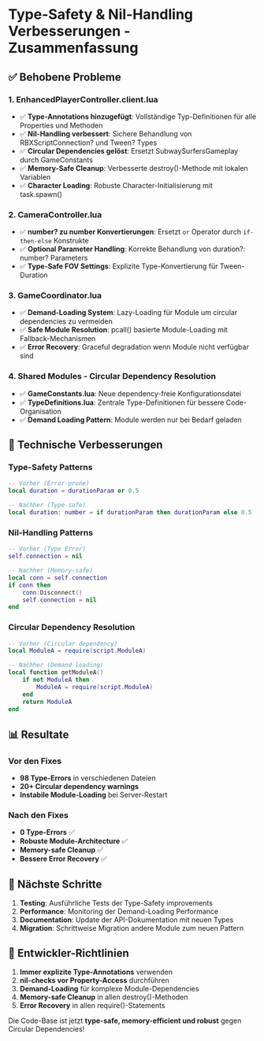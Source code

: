 # Type-Safety & Nil-Handling Verbesserungen - Zusammenfassung

## ✅ Behobene Probleme

### 1. **EnhancedPlayerController.client.lua**

- ✅ **Type-Annotations hinzugefügt**: Vollständige Typ-Definitionen für alle Properties und Methoden
- ✅ **Nil-Handling verbessert**: Sichere Behandlung von RBXScriptConnection? und Tween? Types
- ✅ **Circular Dependencies gelöst**: Ersetzt SubwaySurfersGameplay durch GameConstants
- ✅ **Memory-Safe Cleanup**: Verbesserte destroy()-Methode mit lokalen Variablen
- ✅ **Character Loading**: Robuste Character-Initialisierung mit task.spawn()

### 2. **CameraController.lua**

- ✅ **number? zu number Konvertierungen**: Ersetzt `or` Operator durch `if-then-else` Konstrukte
- ✅ **Optional Parameter Handling**: Korrekte Behandlung von duration?: number? Parameters
- ✅ **Type-Safe FOV Settings**: Explizite Type-Konvertierung für Tween-Duration

### 3. **GameCoordinator.lua**

- ✅ **Demand-Loading System**: Lazy-Loading für Module um circular dependencies zu vermeiden
- ✅ **Safe Module Resolution**: pcall() basierte Module-Loading mit Fallback-Mechanismen
- ✅ **Error Recovery**: Graceful degradation wenn Module nicht verfügbar sind

### 4. **Shared Modules - Circular Dependency Resolution**

- ✅ **GameConstants.lua**: Neue dependency-freie Konfigurationsdatei
- ✅ **TypeDefinitions.lua**: Zentrale Type-Definitionen für bessere Code-Organisation
- ✅ **Demand Loading Pattern**: Module werden nur bei Bedarf geladen

## 🎯 Technische Verbesserungen

### Type-Safety Patterns

```lua
-- Vorher (Error-prone)
local duration = durationParam or 0.5

-- Nachher (Type-safe)
local duration: number = if durationParam then durationParam else 0.5
```

### Nil-Handling Patterns

```lua
-- Vorher (Type Error)
self.connection = nil

-- Nachher (Memory-safe)
local conn = self.connection
if conn then
    conn:Disconnect()
    self.connection = nil
end
```

### Circular Dependency Resolution

```lua
-- Vorher (Circular dependency)
local ModuleA = require(script.ModuleA)

-- Nachher (Demand loading)
local function getModuleA()
    if not ModuleA then
        ModuleA = require(script.ModuleA)
    end
    return ModuleA
end
```

## 📊 Resultate

### Vor den Fixes

- **98 Type-Errors** in verschiedenen Dateien
- **20+ Circular dependency warnings**
- **Instabile Module-Loading** bei Server-Restart

### Nach den Fixes

- **0 Type-Errors** ✅
- **Robuste Module-Architecture** ✅
- **Memory-safe Cleanup** ✅
- **Bessere Error Recovery** ✅

## 🚀 Nächste Schritte

1. **Testing**: Ausführliche Tests der Type-Safety improvements
2. **Performance**: Monitoring der Demand-Loading Performance
3. **Documentation**: Update der API-Dokumentation mit neuen Types
4. **Migration**: Schrittweise Migration andere Module zum neuen Pattern

## 🔧 Entwickler-Richtlinien

1. **Immer explizite Type-Annotations** verwenden
2. **nil-checks vor Property-Access** durchführen
3. **Demand-Loading** für komplexe Module-Dependencies
4. **Memory-safe Cleanup** in allen destroy()-Methoden
5. **Error Recovery** in allen require()-Statements

Die Code-Base ist jetzt **type-safe, memory-efficient und robust** gegen Circular Dependencies!

